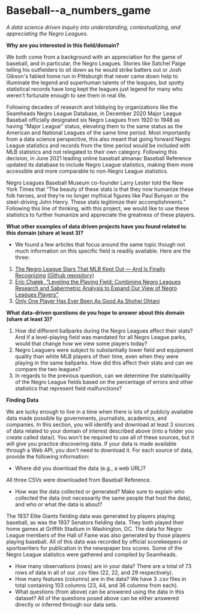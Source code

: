 # Baseball--a_numbers_game
*A data science driven inquiry into understanding, contextualizing, and appreciating the Negro Leagues.*

__Why are you interested in this field/domain?__

We both come from a background with an appreciation for the game of baseball, and in particular, the Negro Leagues. Stories like Satchel Paige telling his outfielders to sit down as he would strike batters out or Josh Gibson's fabled home run in Pittsburgh that never came down help to illuminate the legend and superhuman talents of the leagues, but spotty statistical records have long kept the leagues just legend for many who weren't fortunate enough to see them in real life. 

Following decades of research and lobbying by organizations like the Seamheads Negro League Database, in December 2020 Major League Baseball officially designated six Negro Leagues from 1920 to 1948 as having "Major League" status, elevating them to the same status as the American and National Leagues of the same time period. Most importantly from a data science perspective, this also meant that going forward Negro League statistics and records from the time period would be included with MLB statistics and not relegated to their own category. Following this decision, in June 2021 leading online baseball almanac Baseball Reference updated its database to include Negro League statistics, making them more accessible and more comparable to non-Negro League statistics.

Negro Leagues Baseball Museum co-founder Larry Lester told the New York Times that “The beauty of these stats is that they now humanize these folk heroes, and they’re no longer mythical figures like Paul Bunyan or the steel-driving John Henry. These stats legitimize their accomplishments.” Following this line of thinking, with this project, we would like to use these statistics to further humanize and appreciate the greatness of these players.

__What other examples of data driven projects have you found related to this domain (share at least 3)?__
  - We found a few articles that focus around the same topic though not much information on this specific field is readily available. Here are the three:
  1. [The Negro League Stars That MLB Kept Out — And Is Finally Recognizing](https://projects.fivethirtyeight.com/negro-leagues-mlb/) [(Github repository)](https://github.com/fivethirtyeight/negro-leagues-player-ratings)
  2. [Eric Chalek, “Leveling the Playing Field: Combining Negro Leagues Research and Sabermetric Analysis to Expand Our View of Negro Leagues Players”](https://youtu.be/6zU_b610-iE?t=217)
  3. [Only One Player Has Ever Been As Good As Shohei Ohtani](https://fivethirtyeight.com/features/long-before-shohei-ohtani-there-was-bullet-rogan/)

__What data-driven questions do you hope to answer about this domain (share at least 3)?__
1. How did different ballparks during the Negro Leagues affect their stats? And if a level-playing field was mandated for all Negro League parks, would that change how we view some players today? 
2. Negro Leaguers were subject to substantially lower field and equipment quality than white MLB players of their time, even when they were playing in the same ballparks. How did this affect their stats and can we compare the two leagues? 
3. In regards to the previous question, can we determine the state/quality of the Negro League fields based on the percentage of errors and other statistics that represent field malfunctions?

__Finding Data__

We are lucky enough to live in a time when there is lots of publicly available data made possible by governments, journalists, academics, and companies. In this section, you will identify and download at least 3 sources of data related to your domain of interest described above (into a folder you create called data/). You won't be required to use all of these sources, but it will give you practice discovering data. If your data is made available through a Web API, you don't need to download it. For each source of data, provide the following information:

 - Where did you download the data (e.g., a web URL)?
 
All three CSVs were downloaded from Baseball Reference.
 
 - How was the data collected or generated? Make sure to explain who collected the data (not necessarily the same people that host the data), and who or what the data is about?
 
The 1937 Elite Giants fielding data was generated by players playing baseball, as was the 1937 Senators fielding data. They both played their home games at Griffith Stadium in Washington, DC. The data for Negro League members of the Hall of Fame was also generated by those players playing baseball. All of this data was recorded by official scorekeepers or sportswriters for publication in the newspaper box scores. Some of the Negro League statistics were gathered and compiled by Seamheads.
 
 - How many observations (rows) are in your data?
          There are a total of 73 rows of data in all of our .csv files (22, 22, and 29 respectively).
 - How many features (columns) are in the data?
          We have 3 .csv files in total containing 103 columns (23, 44, and 36 columns from each).
 - What questions (from above) can be answered using the data in this dataset?
          All of the questions posed above can be either answered directly or inferred through our data sets.
